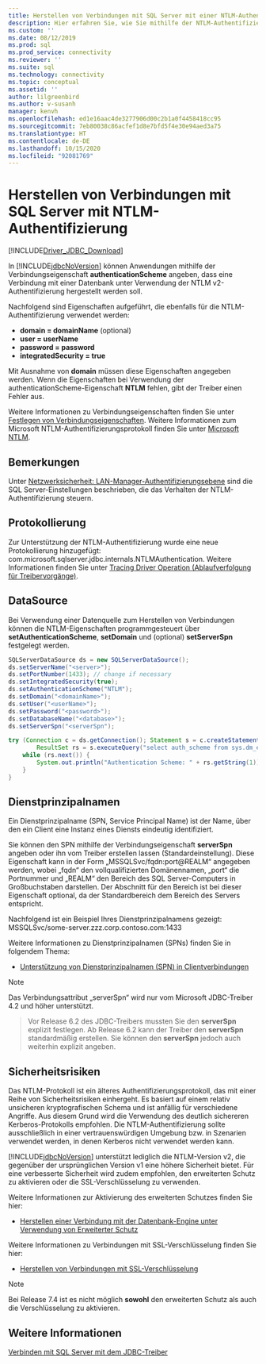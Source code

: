 ```yaml
---
title: Herstellen von Verbindungen mit SQL Server mit einer NTLM-Authentifizierung
description: Hier erfahren Sie, wie Sie mithilfe der NTLM-Authentifizierung eine SQL-Datenbank-Verbindung mit dem JDBC-Treiber herstellen.
ms.custom: ''
ms.date: 08/12/2019
ms.prod: sql
ms.prod_service: connectivity
ms.reviewer: ''
ms.suite: sql
ms.technology: connectivity
ms.topic: conceptual
ms.assetid: ''
author: lilgreenbird
ms.author: v-susanh
manager: kenvh
ms.openlocfilehash: ed1e16aac4de3277906d00c2b1a0f4458418cc95
ms.sourcegitcommit: 7eb80038c86acfef1d8e7bfd5f4e30e94aed3a75
ms.translationtype: HT
ms.contentlocale: de-DE
ms.lasthandoff: 10/15/2020
ms.locfileid: "92081769"
---
```

# <a name="using-ntlm-authentication-to-connect-to-sql-server"></a>Herstellen von Verbindungen mit SQL Server mit NTLM-Authentifizierung

[!INCLUDE[Driver_JDBC_Download](../../includes/driver_jdbc_download.md)]

In [!INCLUDE[jdbcNoVersion](../../includes/jdbcnoversion_md.md)] können Anwendungen mithilfe der Verbindungseigenschaft **authenticationScheme** angeben, dass eine Verbindung mit einer Datenbank unter Verwendung der NTLM v2-Authentifizierung hergestellt werden soll. 

Nachfolgend sind Eigenschaften aufgeführt, die ebenfalls für die NTLM-Authentifizierung verwendet werden:

- **domain = domainName** (optional)
- **user = userName**
- **password = password**
- **integratedSecurity = true**

Mit Ausnahme von **domain** müssen diese Eigenschaften angegeben werden. Wenn die Eigenschaften bei Verwendung der authenticationScheme-Eigenschaft **NTLM** fehlen, gibt der Treiber einen Fehler aus. 

Weitere Informationen zu Verbindungseigenschaften finden Sie unter [Festlegen von Verbindungseigenschaften](../../connect/jdbc/setting-the-connection-properties.md). Weitere Informationen zum Microsoft NTLM-Authentifizierungsprotokoll finden Sie unter [Microsoft NTLM](/windows/desktop/SecAuthN/microsoft-ntlm).

## <a name="remarks"></a>Bemerkungen

Unter [Netzwerksicherheit: LAN-Manager-Authentifizierungsebene](/windows/security/threat-protection/security-policy-settings/network-security-lan-manager-authentication-level) sind die SQL Server-Einstellungen beschrieben, die das Verhalten der NTLM-Authentifizierung steuern. 

## <a name="logging"></a>Protokollierung

Zur Unterstützung der NTLM-Authentifizierung wurde eine neue Protokollierung hinzugefügt: com.microsoft.sqlserver.jdbc.internals.NTLMAuthentication. Weitere Informationen finden Sie unter [Tracing Driver Operation (Ablaufverfolgung für Treibervorgänge)](../../connect/jdbc/tracing-driver-operation.md).

## <a name="datasource"></a>DataSource

Bei Verwendung einer Datenquelle zum Herstellen von Verbindungen können die NTLM-Eigenschaften programmgesteuert über **setAuthenticationScheme**, **setDomain** und (optional) **setServerSpn** festgelegt werden.

```java
SQLServerDataSource ds = new SQLServerDataSource();
ds.setServerName("<server>");
ds.setPortNumber(1433); // change if necessary
ds.setIntegratedSecurity(true);
ds.setAuthenticationScheme("NTLM");
ds.setDomain("<domainName>");
ds.setUser("<userName>");
ds.setPassword("<password>");
ds.setDatabaseName("<database>");
ds.setServerSpn("<serverSpn");

try (Connection c = ds.getConnection(); Statement s = c.createStatement();
        ResultSet rs = s.executeQuery("select auth_scheme from sys.dm_exec_connections where session_id=@@spid")) {
    while (rs.next()) {
        System.out.println("Authentication Scheme: " + rs.getString(1));
    }
}
```

## <a name="service-principal-names"></a>Dienstprinzipalnamen

Ein Dienstprinzipalname (SPN, Service Principal Name) ist der Name, über den ein Client eine Instanz eines Diensts eindeutig identifiziert.

Sie können den SPN mithilfe der Verbindungseigenschaft **serverSpn** angeben oder ihn vom Treiber erstellen lassen (Standardeinstellung). Diese Eigenschaft kann in der Form „MSSQLSvc/fqdn:port\@REALM“ angegeben werden, wobei „fqdn“ den vollqualifizierten Domänennamen, „port“ die Portnummer und „REALM“ den Bereich des SQL Server-Computers in Großbuchstaben darstellen. Der Abschnitt für den Bereich ist bei dieser Eigenschaft optional, da der Standardbereich dem Bereich des Servers entspricht.

Nachfolgend ist ein Beispiel Ihres Dienstprinzipalnamens gezeigt: MSSQLSvc/some-server.zzz.corp.contoso.com:1433

Weitere Informationen zu Dienstprinzipalnamen (SPNs) finden Sie in folgendem Thema:

- [Unterstützung von Dienstprinzipalnamen (SPN) in Clientverbindungen](../../relational-databases/native-client/features/service-principal-name-spn-support-in-client-connections.md)

> [!NOTE]  
> Das Verbindungsattribut „serverSpn“ wird nur vom Microsoft JDBC-Treiber 4.2 und höher unterstützt.

> Vor Release 6.2 des JDBC-Treibers mussten Sie den **serverSpn** explizit festlegen. Ab Release 6.2 kann der Treiber den **serverSpn** standardmäßig erstellen. Sie können den **serverSpn** jedoch auch weiterhin explizit angeben.

## <a name="security-risks"></a>Sicherheitsrisiken

Das NTLM-Protokoll ist ein älteres Authentifizierungsprotokoll, das mit einer Reihe von Sicherheitsrisiken einhergeht. Es basiert auf einem relativ unsicheren kryptografischen Schema und ist anfällig für verschiedene Angriffe. Aus diesem Grund wird die Verwendung des deutlich sichereren Kerberos-Protokolls empfohlen. Die NTLM-Authentifizierung sollte ausschließlich in einer vertrauenswürdigen Umgebung bzw. in Szenarien verwendet werden, in denen Kerberos nicht verwendet werden kann.

[!INCLUDE[jdbcNoVersion](../../includes/jdbcnoversion_md.md)] unterstützt lediglich die NTLM-Version v2, die gegenüber der ursprünglichen Version v1 eine höhere Sicherheit bietet. Für eine verbesserte Sicherheit wird zudem empfohlen, den erweiterten Schutz zu aktivieren oder die SSL-Verschlüsselung zu verwenden. 

Weitere Informationen zur Aktivierung des erweiterten Schutzes finden Sie hier:

- [Herstellen einer Verbindung mit der Datenbank-Engine unter Verwendung von Erweiterter Schutz](../../database-engine/configure-windows/connect-to-the-database-engine-using-extended-protection.md)

Weitere Informationen zu Verbindungen mit SSL-Verschlüsselung finden Sie hier:

- [Herstellen von Verbindungen mit SSL-Verschlüsselung](../../connect/jdbc/connecting-with-ssl-encryption.md)

> [!NOTE]
> Bei Release 7.4 ist es nicht möglich **sowohl** den erweiterten Schutz als auch die Verschlüsselung zu aktivieren.

## <a name="see-also"></a>Weitere Informationen

[Verbinden mit SQL Server mit dem JDBC-Treiber](../../connect/jdbc/connecting-to-sql-server-with-the-jdbc-driver.md)